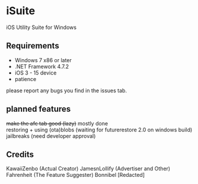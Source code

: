 # iSuite
iOS Utility Suite for Windows

## Requirements  
 - Windows 7 x86 or later
 - .NET Framework 4.7.2
 - iOS 3 - 15 device 
 - patience
 
please report any bugs you find in the issues tab.

## planned features  
~~make the afc tab good (lazy)~~ mostly done  
restoring + using (ota)blobs (waiting for futurerestore 2.0 on windows build)  
jailbreaks (need developer approval)
## Credits
KawaiiZenbo (Actual Creator)
JamesnLollify (Advertiser and Other)
Fahrenheit (The Feature Suggester)
Bonnibel [Redacted] 
